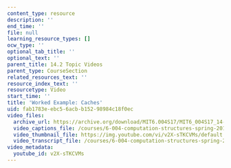 ```yaml
---
content_type: resource
description: ''
end_time: ''
file: null
learning_resource_types: []
ocw_type: ''
optional_tab_title: ''
optional_text: ''
parent_title: 14.2 Topic Videos
parent_type: CourseSection
related_resources_text: ''
resource_index_text: ''
resourcetype: Video
start_time: ''
title: 'Worked Example: Caches'
uid: fab1783e-ebc5-6acb-b152-98984c18f0ec
video_files:
  archive_url: https://archive.org/download/MIT6.004S17/MIT6_004S17_14-02-11-02_300k.mp4
  video_captions_file: /courses/6-004-computation-structures-spring-2017/97ef9ac16bd55c9eb622d2dd66ddd0f5_v2X-sTKCVMs.vtt
  video_thumbnail_file: https://img.youtube.com/vi/v2X-sTKCVMs/default.jpg
  video_transcript_file: /courses/6-004-computation-structures-spring-2017/97832fceb16de4cf0fdc46ac34f34161_v2X-sTKCVMs.pdf
video_metadata:
  youtube_id: v2X-sTKCVMs
---
```

